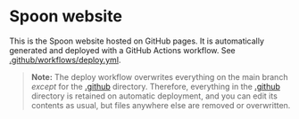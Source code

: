 # Spoon website
This is the Spoon website hosted on GitHub pages. It is automatically generated
and deployed with a GitHub Actions workflow. See
[.github/workflows/deploy.yml](.github/workflows/deploy.yml).

> **Note:** The deploy workflow overwrites everything on the main branch
> _except_ for the [.github](.github) directory. Therefore, everything in the
> [.github](.github) directory is retained on automatic deployment, and you can
> edit its contents as usual, but files anywhere else are removed or overwritten.
